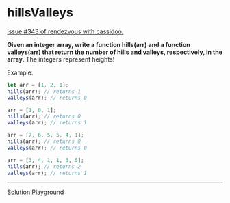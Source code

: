 # hillsValleys

[issue #343 of rendezvous with cassidoo.](https://buttondown.email/cassidoo/archive/if-you-dont-go-towards-the-thing-you-fear-you/)

**Given an integer array, write a function hills(arr) and a function valleys(arr) that return the number of hills and valleys, respectively, in the array.**
The integers represent heights!

Example:

```ts
let arr = [1, 2, 1];
hills(arr); // returns 1
valleys(arr); // returns 0

arr = [1, 0, 1];
hills(arr); // returns 0
valleys(arr); // returns 1

arr = [7, 6, 5, 5, 4, 1];
hills(arr); // returns 0
valleys(arr); // returns 0

arr = [3, 4, 1, 1, 6, 5];
hills(arr); // returns 2
valleys(arr); // returns 1
```

---

[Solution Playground](https://tsplay.dev/wX0B9w)
